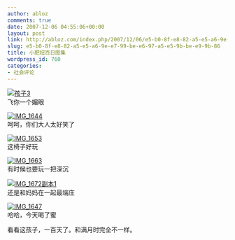 ```yaml
---
author: abloz
comments: true
date: 2007-12-06 04:55:06+00:00
layout: post
link: http://abloz.com/index.php/2007/12/06/e5-b0-8f-e8-82-a5-e5-a6-9e-e7-99-be-e6-97-a5-e5-9b-be-e9-9b-86/
slug: e5-b0-8f-e8-82-a5-e5-a6-9e-e7-99-be-e6-97-a5-e5-9b-be-e9-9b-86
title: 小肥妞百日图集
wordpress_id: 760
categories:
- 社会评论
---
```


[![孩子3](http://byfiles.storage.msn.com/y1pH2nFw-2E9SbkibbhF4gfKgqF0PLgsby1koqyPwUEQvgM1CZd_VbfLHADBmtLOUvhaFANr4QUU2g?PARTNER=WRITER)](http://byfiles.storage.msn.com/y1pH2nFw-2E9SYhGsOsrHlqVh4kTdGebIbHP5Dp3xgsJrdvPnCOsbZvuAh2iupKEgl_X2QRRIrILO4?PARTNER=WRITER)   
飞你一个媚眼

[![IMG_1644](http://byfiles.storage.msn.com/y1pH2nFw-2E9Sb_iaPh-rvFnmB3kEDhgB8Rk4oGqpQebJXY-j8XI4rg_WNfkASrdnd2_y86_YJfL8E?PARTNER=WRITER)](http://byfiles.storage.msn.com/y1pH2nFw-2E9SZmLNGQakRaacvZbOCKmWxqGkCGw3wYNlxN181W-fxX5J3L1Epi5wYKjXBG5fS9wKU?PARTNER=WRITER)   
呵呵，你们大人太好笑了

[![IMG_1653](http://byfiles.storage.msn.com/y1pH2nFw-2E9SZyc5iXovRPUN-VO2aWlrrEIX_e2x4gZ0v0sn1s4HDgPJF2XY_UwQqDMxFJ7zb8uHw?PARTNER=WRITER)](http://byfiles.storage.msn.com/y1pH2nFw-2E9SbJbNFkqOUK-MTsAtaGZavQ40rGUw5l4Z8cXNjUdddsNqQWopxOz7EM9sJ4oHKIu2I?PARTNER=WRITER)   
这椅子好玩

[![IMG_1663](http://byfiles.storage.msn.com/y1pH2nFw-2E9SbdHL4LKhdN_VNwFVaQEvmaJLyd-RmFVpj91g-hNp858vkU6b3dzI5zO7uHzGEncus?PARTNER=WRITER)](http://byfiles.storage.msn.com/y1pH2nFw-2E9SbWQYB8NW5eUbdFYRnHe_6gslVktqNxKm8vR7GzOnSMc2ertTUkTChrJhSgsm_S4Ik?PARTNER=WRITER)   
有时候也要玩一把深沉

[![IMG_1672副本1](http://byfiles.storage.msn.com/y1pH2nFw-2E9SYQak8zPpEFYmyBP6MTkmnFSYeQD1d52qSLMKSaRV-koVlMxkcJS36RhoHeq7CoxgM?PARTNER=WRITER)](http://byfiles.storage.msn.com/y1pH2nFw-2E9SbZKVuchgEin-sO4rSkRVuvgmhZDvDhEKkOAyM_u_2Bv-mkdwaFfx7jcP7smGYTxZM?PARTNER=WRITER)   
还是和妈妈在一起最端庄

[![IMG_1647](http://byfiles.storage.msn.com/y1pH2nFw-2E9Saauglth3yU-qGiB38iACjKHmIR7K-IbGrEmfxLGgwUkvvuBxkl1vXhYkbTUfiaEBc?PARTNER=WRITER)](http://byfiles.storage.msn.com/y1pH2nFw-2E9SatyHTYupIuYe_0GGiaRmRYO3qidFLgHUAQ4bmHtM7XFa8uy4vEu-i9rFDlZBdrAtQ?PARTNER=WRITER)   
哈哈，今天喝了蜜

看看这孩子，一百天了。和满月时完全不一样。
